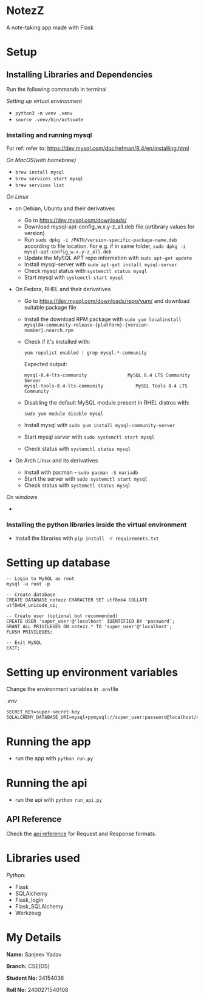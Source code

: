 # NotezZ

A note-taking app made with Flask

# Setup

## Installing Libraries and Dependencies

Run the following commands in terminal

*Setting up virtual environment*

- `python3 -m venv .venv`
- `source .venv/bin/activate`

### Installing and running mysql

For ref: refer to: <https://dev.mysql.com/doc/refman/8.4/en/installing.html>

*On MacOS(with homebrew)*

- `brew install mysql`
- `brew services start mysql`
- `brew services list`

*On Linux*

- on Debian, Ubuntu and their derivatives
  - Go to <https://dev.mysql.com/downloads/>
  - Download mysql-apt-config_w.x.y-z_all.deb file.(artibrary values for version)
  - Run `sudo dpkg -i /PATH/version-specific-package-name.deb` according to file location. For e.g. if in same folder, `sudo dpkg -i mysql-apt-config_w.x.y-z_all.deb`
  - Update the MySQL APT repo information with `sudo apt-get update`
  - Install mysql-server with `sudo apt-get install mysql-server`
  - Check mysql status with `systemctl status mysql`
  - Start mysql with `systemctl start mysql`

- On Fedora, RHEL and their derivatives
  - Go to <https://dev.mysql.com/downloads/repo/yum/> and download suitable package file
  - Install the download RPM package with `sudo yum localinstall mysql84-community-release-{platform}-{version-number}.noarch.rpm`
  - Check if it's installed with:

    ```
    yum repolist enabled | grep mysql.*-community
    ```

    Expected output:

    ```
    mysql-8.4-lts-community               MySQL 8.4 LTS Community Server
    mysql-tools-8.4-lts-community            MySQL Tools 8.4 LTS Community
    ```

  - Disabling the default MySQL module present in RHEL distros with:

    `sudo yum module disable mysql`

  - Install mysql with `sudo yum install mysql-community-server`

  - Start mysql server with `sudo systemctl start mysql`
  - Check status with `systemctl status mysql`

- On Arch Linux and its derivatives
  - Install with pacman - `sudo pacman -S mariadb`
  - Start the server with `sudo systemctl start mysql`
  - Check status with `systemctl status mysql`

*On windows*

-

### Installing the python libraries inside the virtual environment

- Install the libraries with `pip install -r requirements.txt`

# Setting up database

```
-- Login to MySQL as root
mysql -u root -p

-- Create database
CREATE DATABASE notezz CHARACTER SET utf8mb4 COLLATE utf8mb4_unicode_ci;

-- Create user (optional but recommended)
CREATE USER 'super_user'@'localhost' IDENTIFIED BY 'password';
GRANT ALL PRIVILEGES ON notezz.* TO 'super_user'@'localhost';
FLUSH PRIVILEGES;

-- Exit MySQL
EXIT;

```

# Setting up environment variables

Change the environment variables in `.env`file

*.env*

```
SECRET_KEY=super-secret-key
SQLALCHEMY_DATABASE_URI=mysql+pymysql://super_user:password@localhost/notezz

```

# Running the app

- run the app with `python run.py`

# Running the api

- run the api with `python run_api.py`

## API Reference

  Check the [api reference](https://github.com/Sanjie25/notezz/blob/main/API_REF.md) for Request and Response formats.

# Libraries used

*Python:*

- Flask
- SQLAlchemy
- Flask_login
- Flask_SQLAlchemy
- Werkzeug

# My Details

**Name:** Sanjeev Yadav

**Branch:** CSE(DS)

**Student No:** 24154036

**Roll No:** 2400271540108
